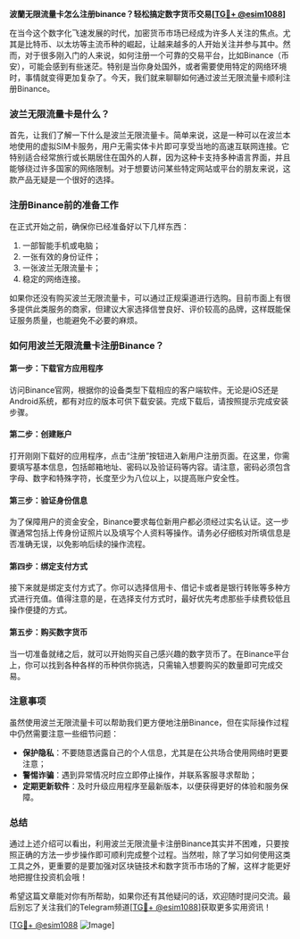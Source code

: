**波蘭无限流量卡怎么注册binance？轻松搞定数字货币交易[[TG💪+ @esim1088](https://t.me/s/esim1088)]**

在当今这个数字化飞速发展的时代，加密货币市场已经成为许多人关注的焦点。尤其是比特币、以太坊等主流币种的崛起，让越来越多的人开始关注并参与其中。然而，对于很多刚入门的人来说，如何注册一个可靠的交易平台，比如Binance（币安），可能会感到有些迷茫。特别是当你身处国外，或者需要使用特定的网络环境时，事情就变得更加复杂了。今天，我们就来聊聊如何通过波兰无限流量卡顺利注册Binance。

### 波兰无限流量卡是什么？

首先，让我们了解一下什么是波兰无限流量卡。简单来说，这是一种可以在波兰本地使用的虚拟SIM卡服务，用户无需实体卡片即可享受当地的高速互联网连接。它特别适合经常旅行或长期居住在国外的人群，因为这种卡支持多种语言界面，并且能够绕过许多国家的网络限制。对于想要访问某些特定网站或平台的朋友来说，这款产品无疑是一个很好的选择。

### 注册Binance前的准备工作

在正式开始之前，确保你已经准备好以下几样东西：
1. 一部智能手机或电脑；
2. 一张有效的身份证件；
3. 一张波兰无限流量卡；
4. 稳定的网络连接。

如果你还没有购买波兰无限流量卡，可以通过正规渠道进行选购。目前市面上有很多提供此类服务的商家，但建议大家选择信誉良好、评价较高的品牌，这样既能保证服务质量，也能避免不必要的麻烦。

### 如何用波兰无限流量卡注册Binance？

#### 第一步：下载官方应用程序
访问Binance官网，根据你的设备类型下载相应的客户端软件。无论是iOS还是Android系统，都有对应的版本可供下载安装。完成下载后，请按照提示完成安装步骤。

#### 第二步：创建账户
打开刚刚下载好的应用程序，点击“注册”按钮进入新用户注册页面。在这里，你需要填写基本信息，包括邮箱地址、密码以及验证码等内容。请注意，密码必须包含字母、数字和特殊字符，长度至少为八位以上，以提高账户安全性。

#### 第三步：验证身份信息
为了保障用户的资金安全，Binance要求每位新用户都必须经过实名认证。这一步骤通常包括上传身份证照片以及填写个人资料等操作。请务必仔细核对所填信息是否准确无误，以免影响后续的操作流程。

#### 第四步：绑定支付方式
接下来就是绑定支付方式了。你可以选择信用卡、借记卡或者是银行转账等多种方式进行充值。值得注意的是，在选择支付方式时，最好优先考虑那些手续费较低且操作便捷的方式。

#### 第五步：购买数字货币
当一切准备就绪之后，就可以开始购买自己感兴趣的数字货币了。在Binance平台上，你可以找到各种各样的币种供你挑选，只需输入想要购买的数量即可完成交易。

### 注意事项

虽然使用波兰无限流量卡可以帮助我们更方便地注册Binance，但在实际操作过程中仍然需要注意一些细节问题：
- **保护隐私**：不要随意透露自己的个人信息，尤其是在公共场合使用网络时更要注意；
- **警惕诈骗**：遇到异常情况时应立即停止操作，并联系客服寻求帮助；
- **定期更新软件**：及时升级应用程序至最新版本，以便获得更好的体验和服务保障。

### 总结

通过上述介绍可以看出，利用波兰无限流量卡注册Binance其实并不困难，只要按照正确的方法一步步操作即可顺利完成整个过程。当然啦，除了学习如何使用这类工具之外，更重要的是要加强对区块链技术和数字货币市场的了解，这样才能更好地把握住投资机会哦！

希望这篇文章能对你有所帮助，如果你还有其他疑问的话，欢迎随时提问交流。最后别忘了关注我们的Telegram频道[[TG💪+ @esim1088](https://t.me/s/esim1088)]获取更多实用资讯！

[[TG💪+ @esim1088](https://t.me/s/esim1088) ![Image](https://i.postimg.cc/4NQfJmqS/Snipaste-2025-05-13-00-14-12.png)]